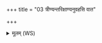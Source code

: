 +++
title = "03 त्रीण्यन्तरिक्षाण्यनुवहसि वात"

+++
<details><summary>मूलम् (WS)</summary>

त्रीण्यन्तरिक्षाण्यनुवहसि वात तिस्रो वहसि परावतः ।  
सहस्राक्षौ वृत्रहा पाह्यर्वाङ् नुदन् क्षेत्रियं रपः ॥ ४ ॥
</details>